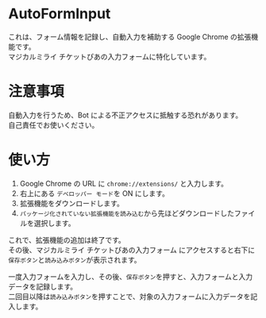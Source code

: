 # AutoFormInput

これは、フォーム情報を記録し、自動入力を補助する Google Chrome の拡張機能です。  
マジカルミライ チケットぴあの入力フォームに特化しています。

# 注意事項

自動入力を行うため、Bot による不正アクセスに抵触する恐れがあります。  
自己責任でお使いください。

# 使い方

1. Google Chrome の URL に `chrome://extensions/` と入力します。
2. 右上にある `デベロッパー モード`を ON にします。
3. 拡張機能をダウンロードします。
4. `パッケージ化されていない拡張機能を読み込む`から先ほどダウンロードしたファイルを選択します。

これで、拡張機能の追加は終了です。  
その後、マジカルミライ チケットぴあの入力フォーム にアクセスすると右下に`保存ボタン`と`読み込みボタン`が表示されます。

一度入力フォームを入力し、その後、`保存ボタン`を押すと、入力フォームと入力データを記録します。  
二回目以降は`読み込みボタン`を押すことで、対象の入力フォームに入力データを記入します。
